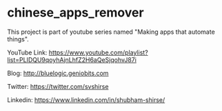 # chinese_apps_remover

This project is part of youtube series named "Making apps that automate things". 


YouTube Link: https://www.youtube.com/playlist?list=PLIDQU9qoyhAjnLhfZ2H6aQeSjqohvJ87i


Blog: http://bluelogic.geniobits.com 

Twitter: https://twitter.com/svshirse 

Linkedin: https://www.linkedin.com/in/shubham-shirse/
